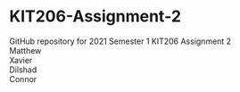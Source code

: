 # KIT206-Assignment-2
GitHub repository for 2021 Semester 1 KIT206 Assignment 2  
Matthew  
Xavier  
Dilshad  
Connor  